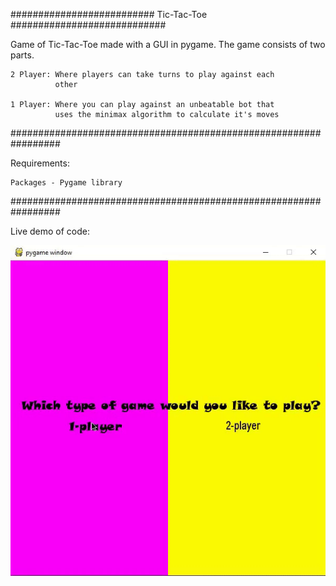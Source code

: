 ########################## Tic-Tac-Toe ############################

Game of Tic-Tac-Toe made with a GUI in pygame. The game consists
of two parts.

    2 Player: Where players can take turns to play against each 
              other
              
    1 Player: Where you can play against an unbeatable bot that 
              uses the minimax algorithm to calculate it's moves
              
#################################################################

Requirements:

    Packages - Pygame library
    
#################################################################

Live demo of code:

![](tic_tac_toe.gif)
